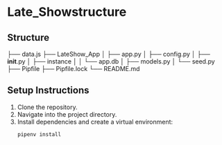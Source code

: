 # Late_Showstructure

## Structure

├── data.js
├── LateShow_App
│   ├── app.py
│   ├── config.py
│   ├── __init__.py
│   ├── instance
│   │   └── app.db
│   ├── models.py
│   └── seed.py
├── Pipfile
├── Pipfile.lock
└── README.md


## Setup Instructions

1. Clone the repository.
2. Navigate into the project directory.
3. Install dependencies and create a virtual environment:
   ```bash
   pipenv install
   ```
